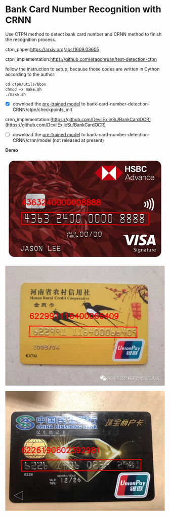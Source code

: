 # Bank Card Number Recognition with CRNN

Use CTPN method to detect bank card number and CRNN method to finish the recognition process.

ctpn_paper:https://arxiv.org/abs/1609.03605

ctpn_implementation:https://github.com/eragonruan/text-detection-ctpn

follow the instruction to setup, because those codes are written in Cython according to the author:

```
cd ctpn/utils/bbox
chmod +x make.sh
./make.sh
```

- [x] download the  [pre-trained model](https://drive.google.com/open?id=11QexbXFjDmz-ww5gULSlE2IUwiWxQCpn) to bank-card-number-detection-CRNN/ctpn/checkpoints_mlt

crnn_implementation:[https://github.com/DevilExileSu/BankCardOCR](https://github.com/DevilExileSu/BankCardOCR)

- [ ] download the [pre-trained model]() to bank-card-number-detection-CRNN/crnn/model (not released at present)

**Demo**

![](/res_recognition/(12).jpg)

![](/res_recognition/(14).jpg)

![](/res_recognition/(17).jpg)